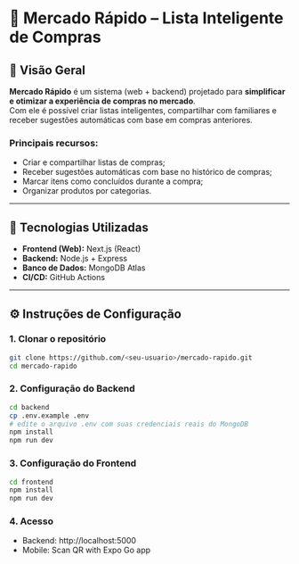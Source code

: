 # 🛒 Mercado Rápido – Lista Inteligente de Compras

## 📌 Visão Geral
**Mercado Rápido** é um sistema (web + backend) projetado para **simplificar e otimizar a experiência de compras no mercado**.  
Com ele é possível criar listas inteligentes, compartilhar com familiares e receber sugestões automáticas com base em compras anteriores.

### Principais recursos:
- Criar e compartilhar listas de compras;
- Receber sugestões automáticas com base no histórico de compras;
- Marcar itens como concluídos durante a compra;
- Organizar produtos por categorias.

---

## 🚀 Tecnologias Utilizadas
- **Frontend (Web):** Next.js (React)
- **Backend:** Node.js + Express
- **Banco de Dados:** MongoDB Atlas
- **CI/CD:** GitHub Actions

---

## ⚙️ Instruções de Configuração

### 1. Clonar o repositório
```bash
git clone https://github.com/<seu-usuario>/mercado-rapido.git
cd mercado-rapido
```

### 2. Configuração do Backend
```bash
cd backend
cp .env.example .env
# edite o arquivo .env com suas credenciais reais do MongoDB
npm install
npm run dev
```

### 3. Configuração do Frontend
```bash
cd frontend
npm install
npm run dev
```

### 4. Acesso
- Backend: http://localhost:5000
- Mobile: Scan QR with Expo Go app
